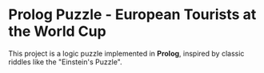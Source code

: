 # Prolog Puzzle - European Tourists at the World Cup

This project is a logic puzzle implemented in **Prolog**, inspired by classic riddles like the "Einstein's Puzzle".
